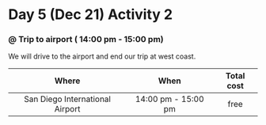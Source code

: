 # Day 5 (Dec 21) Activity 2
### @ Trip to airport ( 14:00 pm - 15:00 pm)

We will drive to the airport and end our trip at west coast.


|Where             |When     |Total cost|
|:----------------:|:-------:|:--------:|
|San Diego International Airport|14:00 pm - 15:00 pm| free|   
